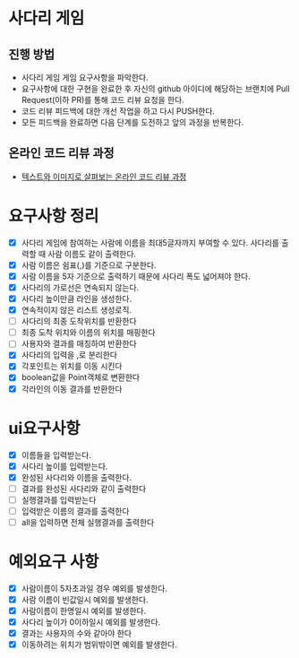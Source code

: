 # 사다리 게임

## 진행 방법

* 사다리 게임 게임 요구사항을 파악한다.
* 요구사항에 대한 구현을 완료한 후 자신의 github 아이디에 해당하는 브랜치에 Pull Request(이하 PR)를 통해 코드 리뷰 요청을 한다.
* 코드 리뷰 피드백에 대한 개선 작업을 하고 다시 PUSH한다.
* 모든 피드백을 완료하면 다음 단계를 도전하고 앞의 과정을 반복한다.

## 온라인 코드 리뷰 과정

* [텍스트와 이미지로 살펴보는 온라인 코드 리뷰 과정](https://github.com/nextstep-step/nextstep-docs/tree/master/codereview)

요구사항 정리
===

- [x] 사다리 게임에 참여하는 사람에 이름을 최대5글자까지 부여할 수 있다. 사다리를 출력할 때 사람 이름도 같이 출력한다.
- [x] 사람 이름은 쉼표(,)를 기준으로 구분한다.
- [x] 사람 이름을 5자 기준으로 출력하기 때문에 사다리 폭도 넓어져야 한다.
- [x] 사다리의 가로선은 연속되지 않는다.
- [x] 사다리 높이만큼 라인을 생성한다.
- [x] 연속적이지 않은 리스트 생성로직.
- [ ] 사다리의 최종 도착위치를 반환한다
- [ ] 최종 도착 위치와 이름의 위치를 매핑한다
- [ ] 사용자와 결과를 매칭하여 반환한다
- [x] 사다리의 입력을 ,로 분리한다
- [x] 각포인트는 위치를 이동 시킨다
- [x] boolean값을 Point객체로 변환한다
- [x] 각라인의 이동 결과를 반환한다

ui요구사항
===

- [x] 이름들을 입력받는다.
- [x] 사다리 높이를 입력받는다.
- [x] 완성된 사다리와 이름을 출력한다.
- [ ] 결과를 완성된 사다리와 같이 출력한다
- [ ] 실행결과를 입력받는다
- [ ] 입력받은 이름의 결과를 출력한다
- [ ] all을 입력하면 전체 실행결과를 출력한다

예외요구 사항
===

- [x] 사람이름이 5자초과일 경우 예외를 발생한다.
- [x] 사람 이름이 빈값일시 예외를 발생한다.
- [x] 사람이름이 한명일시 예외를 발생한다.
- [x] 사다리 높이가 0이하일시 예외를 발생한다.
- [x] 결과는 사용자의 수와 같아야 한다
- [x] 이동하려는 위치가 범위밖이면 예외를 발생한다.
